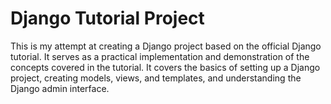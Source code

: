 # Django Tutorial Project
This is my attempt at creating a Django project based on the official Django tutorial. It serves as a practical implementation and demonstration of the concepts covered in the tutorial. It covers the basics of setting up a Django project, creating models, views, and templates, and understanding the Django admin interface.
